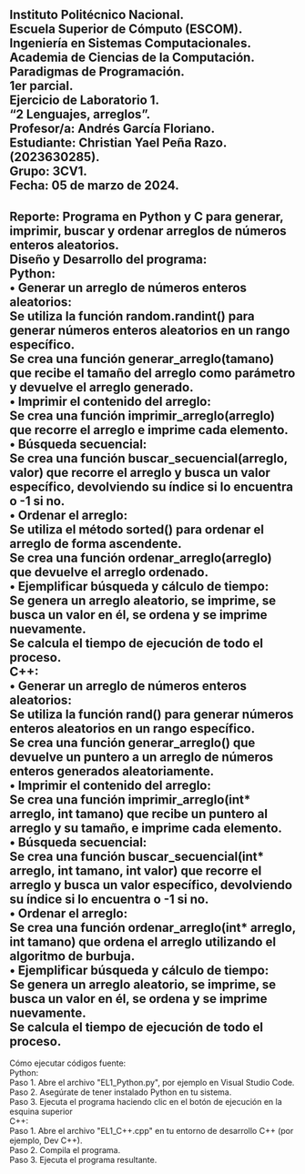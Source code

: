 Instituto Politécnico Nacional. <br />
Escuela Superior de Cómputo (ESCOM). <br />
Ingeniería en Sistemas Computacionales. <br />
Academia de Ciencias de la Computación. <br />
Paradigmas de Programación. <br />
1er parcial. <br /> 
Ejercicio de Laboratorio 1. <br />
“2 Lenguajes, arreglos”. <br />
Profesor/a: 
Andrés García Floriano. <br />
Estudiante:
Christian Yael Peña Razo.
(2023630285). <br />
Grupo:
3CV1. <br />
Fecha:
05 de marzo de 2024. <br />
 -------------------------------------
Reporte: Programa en Python y C para generar, imprimir, buscar y ordenar arreglos de números enteros aleatorios. <br />
Diseño y Desarrollo del programa: <br />
	Python: <br />
•	Generar un arreglo de números enteros aleatorios: <br />
	Se utiliza la función random.randint() para generar números enteros aleatorios en un rango específico. <br />
	Se crea una función generar_arreglo(tamano) que recibe el tamaño del arreglo como parámetro y devuelve el arreglo generado. <br />
•	Imprimir el contenido del arreglo: <br /> 
	Se crea una función imprimir_arreglo(arreglo) que recorre el arreglo e imprime cada elemento. <br />
•	Búsqueda secuencial: <br />
	Se crea una función buscar_secuencial(arreglo, valor) que recorre el arreglo y busca un valor específico, devolviendo su índice si lo encuentra o -1 si no. <br />
•	Ordenar el arreglo:<br />
	Se utiliza el método sorted() para ordenar el arreglo de forma ascendente.<br />
	Se crea una función ordenar_arreglo(arreglo) que devuelve el arreglo ordenado.<br />
•	Ejemplificar búsqueda y cálculo de tiempo:<br />
	Se genera un arreglo aleatorio, se imprime, se busca un valor en él, se ordena y se imprime nuevamente.<br />
	Se calcula el tiempo de ejecución de todo el proceso.<br />
	C++: <br />
•	Generar un arreglo de números enteros aleatorios: <br />
	Se utiliza la función rand() para generar números enteros aleatorios en un rango específico.<br />
	Se crea una función generar_arreglo() que devuelve un puntero a un arreglo de números enteros generados aleatoriamente.<br />
•	Imprimir el contenido del arreglo:<br />
	Se crea una función imprimir_arreglo(int* arreglo, int tamano) que recibe un puntero al arreglo y su tamaño, e imprime cada elemento.<br />
•	Búsqueda secuencial:<br />
	Se crea una función buscar_secuencial(int* arreglo, int tamano, int valor) que recorre el arreglo y busca un valor específico, devolviendo su índice si lo encuentra o -1 si no.<br />
•	Ordenar el arreglo:<br />
	Se crea una función ordenar_arreglo(int* arreglo, int tamano) que ordena el arreglo utilizando el algoritmo de burbuja.<br />
•	Ejemplificar búsqueda y cálculo de tiempo:<br />
	Se genera un arreglo aleatorio, se imprime, se busca un valor en él, se ordena y se imprime nuevamente.<br />
	Se calcula el tiempo de ejecución de todo el proceso.<br />
 -------------------------------------
Cómo ejecutar códigos fuente:<br />
Python: <br />
Paso 1. Abre el archivo "EL1_Python.py", por ejemplo en Visual Studio Code.<br />
Paso 2. Asegúrate de tener instalado Python en tu sistema.<br />
Paso 3. Ejecuta el programa haciendo clic en el botón de ejecución en la esquina superior<br />
C++:<br />
Paso 1. Abre el archivo "EL1_C++.cpp" en tu entorno de desarrollo C++ (por ejemplo, Dev C++).<br />
Paso 2. Compila el programa.<br />
Paso 3. Ejecuta el programa resultante.<br />
